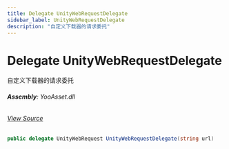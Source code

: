 ```yaml
---
title: Delegate UnityWebRequestDelegate
sidebar_label: UnityWebRequestDelegate
description: "自定义下载器的请求委托"
---
```

# Delegate UnityWebRequestDelegate
自定义下载器的请求委托

###### **Assembly**: YooAsset.dll
###### [View Source](https://github.com/tuyoogame/YooAsset-Samples.git/blob/main/Assets/YooAsset/Runtime/DownloadSystem/DownloadSystemHelper.cs#L9)
```csharp title="Declaration"
public delegate UnityWebRequest UnityWebRequestDelegate(string url)
```

